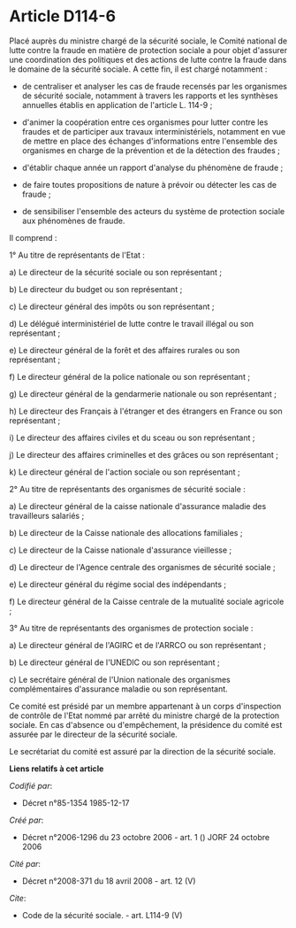 # Article D114-6

Placé auprès du ministre chargé de la sécurité sociale, le Comité national de lutte contre la fraude en matière de protection
sociale a pour objet d'assurer une coordination des politiques et des actions de lutte contre la fraude dans le domaine de la
sécurité sociale. A cette fin, il est chargé notamment :

- de centraliser et analyser les cas de fraude recensés par les organismes de sécurité sociale, notamment à travers les
rapports et les synthèses annuelles établis en application de l'article L. 114-9 ;

- d'animer la coopération entre ces organismes pour lutter contre les fraudes et de participer aux travaux interministériels,
notamment en vue de mettre en place des échanges d'informations entre l'ensemble des organismes en charge de la prévention et
de la détection des fraudes ;

- d'établir chaque année un rapport d'analyse du phénomène de fraude ;

- de faire toutes propositions de nature à prévoir ou détecter les cas de fraude ;

- de sensibiliser l'ensemble des acteurs du système de protection sociale aux phénomènes de fraude.

Il comprend :

1° Au titre de représentants de l'Etat :

a) Le directeur de la sécurité sociale ou son représentant ;

b) Le directeur du budget ou son représentant ;

c) Le directeur général des impôts ou son représentant ;

d) Le délégué interministériel de lutte contre le travail illégal ou son représentant ;

e) Le directeur général de la forêt et des affaires rurales ou son représentant ;

f) Le directeur général de la police nationale ou son représentant ;

g) Le directeur général de la gendarmerie nationale ou son représentant ;

h) Le directeur des Français à l'étranger et des étrangers en France ou son représentant ;

i) Le directeur des affaires civiles et du sceau ou son représentant ;

j) Le directeur des affaires criminelles et des grâces ou son représentant ;

k) Le directeur général de l'action sociale ou son représentant ;

2° Au titre de représentants des organismes de sécurité sociale :

a) Le directeur général de la caisse nationale d'assurance maladie des travailleurs salariés ;

b) Le directeur de la Caisse nationale des allocations familiales ;

c) Le directeur de la Caisse nationale d'assurance vieillesse ;

d) Le directeur de l'Agence centrale des organismes de sécurité sociale ;

e) Le directeur général du régime social des indépendants ;

f) Le directeur général de la Caisse centrale de la mutualité sociale agricole ;

3° Au titre de représentants des organismes de protection sociale :

a) Le directeur général de l'AGIRC et de l'ARRCO ou son représentant ;

b) Le directeur général de l'UNEDIC ou son représentant ;

c) Le secrétaire général de l'Union nationale des organismes complémentaires d'assurance maladie ou son représentant.

Ce comité est présidé par un membre appartenant à un corps d'inspection de contrôle de l'Etat nommé par arrêté du ministre
chargé de la protection sociale. En cas d'absence ou d'empêchement, la présidence du comité est assurée par le directeur de
la sécurité sociale.

Le secrétariat du comité est assuré par la direction de la sécurité sociale.

**Liens relatifs à cet article**

_Codifié par_:

  - Décret n°85-1354 1985-12-17

_Créé par_:

  - Décret n°2006-1296 du 23 octobre 2006 - art. 1 () JORF 24 octobre 2006

_Cité par_:

  - Décret n°2008-371 du 18 avril 2008 - art. 12 (V)

_Cite_:

  - Code de la sécurité sociale. - art. L114-9 (V)
